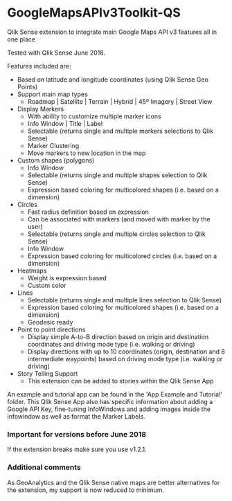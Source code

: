 # GoogleMapsAPIv3Toolkit-QS
Qlik Sense extension to integrate main Google Maps API v3 features all in one place

Tested with Qlik Sense June 2018.

Features included are:
  * Based on latitude and longitude coordinates (using Qlik Sense Geo Points)
  * Support main map types
      - Roadmap | Satellite | Terrain | Hybrid | 45º Imagery | Street View
  * Display Markers
      - With ability to customize multiple marker icons
      - Info Window | Title | Label
      - Selectable (returns single and multiple markers selections to Qlik Sense)
      - Marker Clustering
      - Move markers to new location in the map
  * Custom shapes (polygons)
      - Info Window
      - Selectable (returns single and multiple shapes selection to Qlik Sense)
      - Expression based coloring for multicolored shapes (i.e. based on a dimension)
  * Circles
      - Fast radius definition based on expression
      - Can be associated with markers (and moved with marker by the user)
      - Selectable (returns single and multiple circles selection to Qlik Sense)
      - Info Window
      - Expression based coloring for multicolored circles (i.e. based on a dimension)
  * Heatmaps
      - Weight is expression based
      - Custom color
  * Lines
      - Selectable (returns single and multiple lines selection to Qlik Sense)
      - Expression based coloring for multicolored shapes (i.e. based on a dimension)
      - Geodesic ready
  * Point to point directions
      - Display simple A-to-B direction based on origin and destination coordinates and driving mode type (i.e. walking or driving)
      - Display directions with up to 10 coordinates (origin, destination and 8 intermediate waypoints) based on driving mode type (i.e. walking or driving)
  * Story Telling Support
  	  - This extension can be added to stories within the Qlik Sense App   

An example and tutorial app can be found in the 'App Example and Tutorial' folder. This Qlik Sense App also has specific information about adding a Google API Key, fine-tuning InfoWindows and adding images inside the infowindow as well as format the Marker Labels.

### Important for versions before June 2018
If the extension breaks make sure you use v1.2.1.

### Additional comments
As GeoAnalytics and the Qlik Sense native maps are better alternatives for the extension, my support is now reduced to minimum.